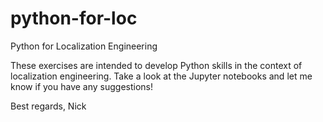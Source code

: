 # python-for-loc
Python for Localization Engineering

These exercises are intended to develop Python skills in the context of localization engineering. Take a look at the Jupyter notebooks and let me know if you have any suggestions!

Best regards,
Nick
